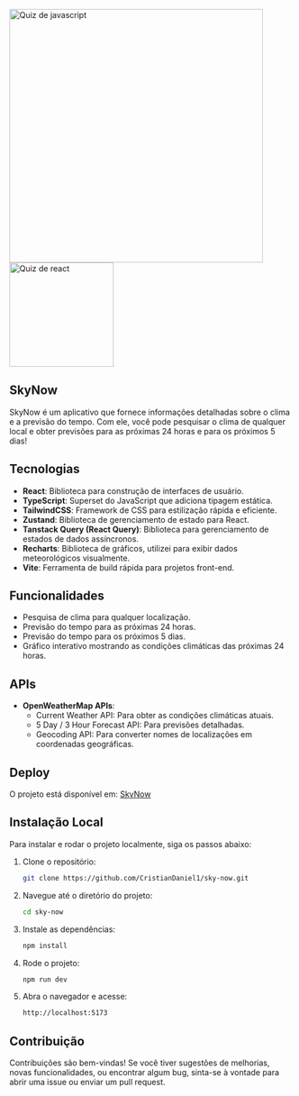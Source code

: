 <p>
  <img
    src="https://i.imgur.com/68HFlPS.png"
    alt="Quiz de javascript"
    width="450"
  />
  <img
    src="https://i.imgur.com/ab6qibW.png"
    alt="Quiz de react"
    width="185"
  />
</p>

## SkyNow

SkyNow é um aplicativo que fornece informações detalhadas sobre o clima e a previsão do tempo. Com ele, você pode pesquisar o clima de qualquer local e obter previsões para as próximas 24 horas e para os próximos 5 dias!

## Tecnologias

- **React**: Biblioteca para construção de interfaces de usuário.
- **TypeScript**: Superset do JavaScript que adiciona tipagem estática.
- **TailwindCSS**: Framework de CSS para estilização rápida e eficiente.
- **Zustand**: Biblioteca de gerenciamento de estado para React.
- **Tanstack Query (React Query)**: Biblioteca para gerenciamento de estados de dados assíncronos.
- **Recharts**: Biblioteca de gráficos, utilizei para exibir dados meteorológicos visualmente.
- **Vite**: Ferramenta de build rápida para projetos front-end.

## Funcionalidades

- Pesquisa de clima para qualquer localização.
- Previsão do tempo para as próximas 24 horas.
- Previsão do tempo para os próximos 5 dias.
- Gráfico interativo mostrando as condições climáticas das próximas 24 horas.

## APIs

- **OpenWeatherMap APIs**:
  - Current Weather API: Para obter as condições climáticas atuais.
  - 5 Day / 3 Hour Forecast API: Para previsões detalhadas.
  - Geocoding API: Para converter nomes de localizações em coordenadas geográficas.

## Deploy

O projeto está disponível em: [SkyNow](https://sky-now.vercel.app/)

## Instalação Local

Para instalar e rodar o projeto localmente, siga os passos abaixo:

1. Clone o repositório:

   ```bash
   git clone https://github.com/CristianDaniel1/sky-now.git
   ```

2. Navegue até o diretório do projeto:

   ```bash
   cd sky-now
   ```

3. Instale as dependências:

   ```bash
   npm install
   ```

4. Rode o projeto:

   ```bash
   npm run dev
   ```

5. Abra o navegador e acesse:
   ```bash
   http://localhost:5173
   ```

## Contribuição

Contribuições são bem-vindas! Se você tiver sugestões de melhorias, novas funcionalidades, ou encontrar algum bug, sinta-se à vontade para abrir uma issue ou enviar um pull request.
